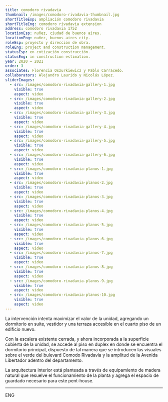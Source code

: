 ```yaml
---
title: comodoro rivadavia
thumbnail: /images/comodoro-rivadavia-thumbnail.jpg
shortTitleEsp: ampliación comodoro rivadavia
shortTitleEng: comodoro rivadavia extension
address: comodoro rivadavia 1752
locationEsp: nuñez, ciudad de buenos aires.
locationEng: nuñez, buenos aires city.
roleEsp: proyecto y dirección de obra.
roleEng: project and construction management.
statusEsp: en cotización construcción.
statusEng: in construction estimation.
year: 2020 – 2021
order: 3
associates: Florencia Oszurkiewicz y Pablo Carracedo.
collaborators: Alejandro Laurido y Nicolás López.
sliderImages:
  - src: /images/comodoro-rivadavia-gallery-1.jpg
    visible: true
    aspect: video
  - src: /images/comodoro-rivadavia-gallery-2.jpg
    visible: true
    aspect: video
  - src: /images/comodoro-rivadavia-gallery-3.jpg
    visible: true
    aspect: video
  - src: /images/comodoro-rivadavia-gallery-4.jpg
    visible: true
    aspect: video
  - src: /images/comodoro-rivadavia-gallery-5.jpg
    visible: true
    aspect: video
  - src: /images/comodoro-rivadavia-gallery-6.jpg
    visible: true
    aspect: video
  - src: /images/comodoro-rivadavia-planos-1.jpg
    visible: true
    aspect: video
  - src: /images/comodoro-rivadavia-planos-2.jpg
    visible: true
    aspect: video
  - src: /images/comodoro-rivadavia-planos-3.jpg
    visible: true
    aspect: video
  - src: /images/comodoro-rivadavia-planos-4.jpg
    visible: true
    aspect: video
  - src: /images/comodoro-rivadavia-planos-5.jpg
    visible: true
    aspect: video
  - src: /images/comodoro-rivadavia-planos-6.jpg
    visible: true
    aspect: video
  - src: /images/comodoro-rivadavia-planos-7.jpg
    visible: true
    aspect: video
  - src: /images/comodoro-rivadavia-planos-8.jpg
    visible: true
    aspect: video
  - src: /images/comodoro-rivadavia-planos-9.jpg
    visible: true
    aspect: video
  - src: /images/comodoro-rivadavia-planos-10.jpg
    visible: true
    aspect: video
---
```


La intervención intenta maximizar el valor de la unidad, agregando un dormitorio en suite, vestidor y una terraza accesible en el cuarto piso de un edificio nuevo.

Con la escalera existente cerrada, y ahora incorporada a la superficie cubierta de la unidad, se accede al piso en duplex en donde se encuentra el dormitorio principal, dispuesto de tal manera que se introducen las visuales sobre el verde del bulevard Comodo Rivadavia y la amplitud de la Avenida Libertador adentro del departamento. 

La arquitectura interior está planteada a través de equipamiento de madera natural que resuelve el funcionamiento de la planta y agrega el espacio de guardado necesario para este pent-house.

----

ENG